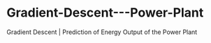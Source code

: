 # Gradient-Descent---Power-Plant
Gradient Descent | Prediction of Energy Output of the Power Plant  
